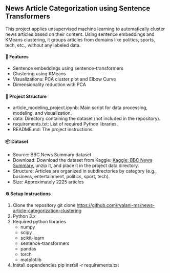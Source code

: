 ## News Article Categorization using Sentence Transformers

This project applies unsupervised machine learning to automatically cluster news articles based on their content. Using sentence embeddings and KMeans clustering, it groups articles from domains like politics, sports, tech, etc., without any labeled data.

#### 📌 Features

-   Sentence embeddings using sentence-transformers
-   Clustering using KMeans
-   Visualizations: PCA cluster plot and Elbow Curve
-   Dimensionality reduction with PCA

#### 📁 Project Structure

-   article_modeling_project.ipynb: Main script for data processing, modeling, and visualization.
-   data: Directory containing the dataset (not included in the repository).
-   requirements.txt: List of required Python libraries.
-   README.md: The project instructions.

#### 📦 Dataset

-   Source: BBC News Summary dataset
-   Download: Download the dataset from Kaggle: [Kaggle: BBC News Summary](https://www.kaggle.com/datasets/pariza/bbc-news-summary), unzip it, and place it in the project data directory.
-   Structure: Articles are organized in subdirectories by category (e.g., business, entertainment, politics, sport, tech).
-   Size: Approximately 2225 articles

#### ⚙️ Setup Instructions

1. Clone the repository
   git clone https://github.com/rvalani-ms/news-article-categorization-clustering
2. Python 3.x
3. Required python libraries
    - numpy
    - scipy
    - scikit-learn
    - sentence-transformers
    - pandas
    - torch
    - matplotlib
4. Install dependencies
   pip install -r requirements.txt
